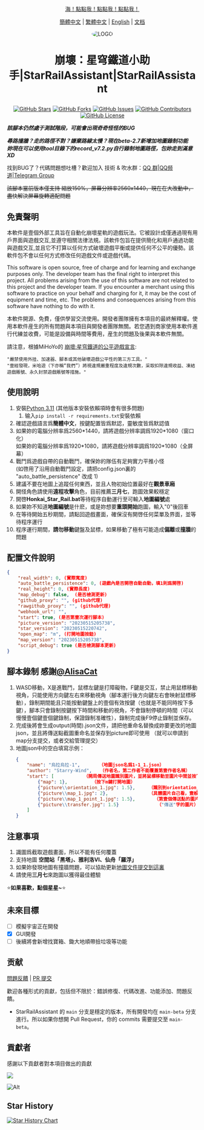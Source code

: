<div align="center">

[海！點點我！點點我！點點我！](#使用說明)

[簡體中文](README.md) | [繁體中文](README_CHT.md) | [English](README_EN.md) | [文档](https://sra.stysqy.top)
 
<img alt="LOGO" src="../../blob/map/picture/love!.png" style="border-radius:50%">

<h1 align="center">

崩壞：星穹鐵道小助手|StarRailAssistant|StarRailAssistant

</h1>

[![GitHub Stars](https://img.shields.io/github/stars/Starry-Wind/StarRailAssistant?style=flat-square)](https://github.com/Starry-Wind/StarRailAssistant/stargazers)
[![GitHub Forks](https://img.shields.io/github/forks/Starry-Wind/StarRailAssistant?style=flat-square)](https://github.com/Starry-Wind/StarRailAssistant/network)
[![GitHub Issues](https://img.shields.io/github/issues/Starry-Wind/StarRailAssistant?style=flat-square)](https://github.com/Starry-Wind/StarRailAssistant/issues)
[![GitHub Contributors](https://img.shields.io/github/contributors/Starry-Wind/StarRailAssistant?style=flat-square)](https://github.com/Starry-Wind/StarRailAssistant/graphs/contributors)
[![GitHub License](https://img.shields.io/github/license/Starry-Wind/StarRailAssistant?style=flat-square)](https://github.com/Starry-Wind/StarRailAssistant/blob/main/LICENSE)
</div>

*****該腳本仍然處于測試階段，可能會出現奇奇怪怪的BUG*****

***尋路撞牆？走的路徑不對？嫌棄路線太慢？現在beta-2.7新增加地圖錄制功能***<br>
***妳現在可以使用tool目錄下的record_v7.2.py自行錄制地圖路徑，包妳走到滿意 XD***

找到BUG了？代碼問題想吐槽？歡迎加入 技術 & 吹水群：[QQ 群](https://qm.qq.com/cgi-bin/qm/qr?k=xdCO46fHlVcY7D2L7elXzqcxL3nyTGnW&jump_from=webapi&authKey=uWZooQ2szv+nG/re7luCKn8LW1KibSb0vvi0FycA45Mglm5AGM1GP2iJ+SiWmDwg)|[QQ频道](https://pd.qq.com/s/e910fud13)|[Telegram Group](https://t.me/+yeQEhnuT9O41NDM1)<br>

~~該腳本當前版本僅支持 縮放150%，屏幕分辨率2560x1440，現在在大改動中，盡快解決屏幕旋轉適配問題~~

## 免責聲明

本軟件是壹個外部工具旨在自動化崩壞星軌的遊戲玩法。它被設計成僅通過現有用戶界面與遊戲交互,並遵守相關法律法規。該軟件包旨在提供簡化和用戶通過功能與遊戲交互,並且它不打算以任何方式破壞遊戲平衡或提供任何不公平的優勢。該軟件包不會以任何方式修改任何遊戲文件或遊戲代碼。

This software is open source, free of charge and for learning and exchange purposes only. The developer team has the final right to interpret this project. All problems arising from the use of this software are not related to this project and the developer team. If you encounter a merchant using this software to practice on your behalf and charging for it, it may be the cost of equipment and time, etc. The problems and consequences arising from this software have nothing to do with it.

本軟件開源、免費，僅供學習交流使用。開發者團隊擁有本項目的最終解釋權。使用本軟件産生的所有問題與本項目與開發者團隊無關。若您遇到商家使用本軟件進行代練並收費，可能是設備與時間等費用，産生的問題及後果與本軟件無關。

請注意，根據MiHoYo的 [崩壞:星穹鐵道的公平遊戲宣言](https://sr.mihoyo.com/news/111246?nav=news&type=notice):

    "嚴禁使用外挂、加速器、腳本或其他破壞遊戲公平性的第三方工具。"
    "壹經發現，米哈遊（下亦稱“我們”）將視違規嚴重程度及違規次數，采取扣除違規收益、凍結遊戲賬號、永久封禁遊戲賬號等措施。"

## 使用說明

1. 安裝[Python 3.11](https://www.python.org/downloads/release/python-3113/) (其他版本安裝依賴項時會有很多問題)
    1. 输入`pip install -r requirements.txt`安裝依賴
2. 確認遊戲語言爲**簡體中文**，按鍵配置皆爲默認，靈敏度皆爲默認值
3. 如果妳的電腦分辨率爲2560\*1440，請將遊戲分辨率調爲1920\*1080（窗口化）<br>
   如果妳的電腦分辨率爲1920\*1080，請將遊戲分辨率調爲1920\*1080（全屏幕）
4. 戰鬥爲遊戲自帶的自動戰鬥，確保妳的隊伍有足夠實力平推小怪<br>
   (如啓用了沿用自動戰鬥設定，請把config.json裏的 "auto_battle_persistence" 改成 1) 
5. 建議不要在地圖上追蹤任何東西，並且人物初始位置最好在**觀景車廂**
6. 開怪角色請使用**遠程攻擊**角色，目前推薦**三月七**，跑圖效果較穩定
7. 開啓**Honkai_Star_Rail.bat**等待程序自動運行至可輸入**地圖編號**處
8. 如果妳不知道**地圖編號**是什麽，或是妳想要**重頭開始**跑圖，輸入"0"後回車
9. 在等待開始五秒期間，請點回遊戲畫面，確保沒有開啓任何菜單及界面，並等待程序運行
10. 程序運行期間，**請勿移動**鍵盤及鼠標，如果移動了極有可能造成**偏離**或**撞牆**的問題

## 配置文件說明

```json
{
    "real_width": 0, (實際寬度)
    "auto_battle_persistence": 0, (遊戲內是否開啓自動自動，填1則爲開啓)
    "real_height": 0, (實際長度)
    "map_debug": false,  (是否檢測更新)
    "github_proxy": "", (github代理)
    "rawgithub_proxy": "", (github代理)
    "webhook_url": "",
    "start": true, (是否第壹次運行腳本)
    "picture_version": "20230515205738",
    "star_version": "20230515220742",
    "open_map": "m", (打開地圖按鈕)
    "map_version": "20230515205738",
    "script_debug": true (是否檢測腳本更新)
}
```

## 腳本錄制 感謝[@AlisaCat](https://github.com/AlisaCat-S)

1. WASD移動，X是進戰鬥，鼠標左鍵是打障礙物，F鍵是交互，禁止用鼠標移動視角，只能使用方向鍵左右來移動視角（腳本運行後方向鍵左右會映射鼠標移動），錄制期間能且只能按動鍵盤上的壹個有效按鍵（也就是不能同時按下多鍵），腳本只會錄制按鍵按下時間和移動的視角，不會錄制停頓的時間（可以慢慢壹個鍵壹個鍵錄制，保證錄制准確性），錄制完成後F9停止錄制並保存。
2. 完成後將會生成output(時間).json文件，請把他重命名替換成妳要更改的地圖json，並且將傳送點截圖重命名並保存到picture即可使用 （就可以申請到map分支提交，或者交給管理提交）
3. 地圖json中的空白填寫示例：
    ```json
    {
        "name": "烏拉烏拉-1",       （地圖json名爲1-1_1.json）
        "author": "Starry-Wind",   （作者名，第二作者不能覆蓋第壹作者名稱）
        "start": [           （開局傳送地圖識別圖片，並將鼠標移動至圖片中間並按下按鍵）
            {"map": 1},         （按下m鍵打開地圖）
            {"picture\\orientation_1.jpg": 1.5},     （識別到orientation_1.jpg圖片後，將鼠標移動至圖片中間並按下按鍵）
            {"picture\\map_1.jpg": 2},               （具體圖片自己看，壹般爲該區域名"烏拉烏拉"的地圖文字）
            {"picture\\map_1_point_1.jpg": 1.5},       （第壹個傳送點的圖片）
            {"picture\\transfer.jpg": 1.5}              （"傳送"字的圖片）
        ]
    }
    ```
 
## 注意事項
 
1. 識圖爲截取遊戲畫面，所以不能有任何覆蓋
2. 支持地圖 **空間站「黑塔」、雅利洛VI、仙舟「羅浮」**
3. 如果妳發現地圖有撞牆問題，可以協助更新[地圖文件提交到這裏](https://github.com/Starry-Wind/StarRailAssistant/tree/map)
4. 請使用**三月七**來跑圖以獲得最佳體驗

⭐**如果喜歡，點個星星~**⭐

## 未來目標

- [ ] 模擬宇宙正在開發
- [x] GUI開發
- [ ] 後續將會新增找寶箱、鋤大地順帶撿垃圾等功能

## 贡献

[問題反饋](https://github.com/Starry-Wind/StarRailAssistant/issues/new/choose) | [PR 提交](https://github.com/Starry-Wind/StarRailAssistant/compare)

歡迎各種形式的貢獻，包括但不限於：錯誤修復、代碼改進、功能添加、問題反饋。

- StarRailAssistant 的 `main` 分支是穩定的版本，所有開發均在 `main-beta` 分支進行。所以如果你想開 Pull Request，你的 commits 需要提交至 `main-beta`。

## 貢獻者

感謝以下貢獻者對本項目做出的貢獻

<a href="https://github.com/Starry-Wind/StarRailAssistant/graphs/contributors">

  <img src="https://contrib.rocks/image?repo=Starry-Wind/StarRailAssistant" />

</a>

![Alt](https://repobeats.axiom.co/api/embed/79d87540c597fc0b30893860e7b92da60c555fa9.svg "Repobeats analytics image")

## Star History

[![Star History Chart](https://api.star-history.com/svg?repos=Starry-Wind/StarRailAssistant&type=Date)](https://star-history.com/#Starry-Wind/StarRailAssistant&Date)
